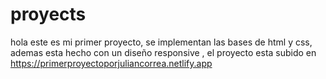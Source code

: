 # proyects

hola este es mi primer proyecto, se implementan las bases de html y css, ademas esta hecho con un diseño responsive , el proyecto esta subido en https://primerproyectoporjuliancorrea.netlify.app
